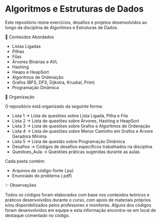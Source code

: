 # Algoritmos e Estruturas de Dados

Este repositório reúne exercícios, desafios e projetos desenvolvidos ao longo da disciplina de Algoritmos e Estruturas de Dados.

📌 Conteúdos Abordados

- Listas Ligadas
- Pilhas
- Filas
- Árvores Binárias e AVL
- Hashing
- Heaps e HeapSort
- Algoritmos de Ordenação
- Grafos (BFS, DFS, Dijkstra, Kruskal, Prim)
- Programação Dinâmica


📂 Organização

O repositório está organizado da seguinte forma:

- Lista 1 → Lista de questões sobre Lista Ligada, Pilha e Fila
- Lista 2 → Lista de questões sobre Árvores, Hashing e HeapSort
- Lista 3 → Lista de questões sobre Grafos e Algoritmos de Ordenação
- Lista 4 → Lista de questões sobre Menor Caminho em Grafos e Árvore Geradora Mínima
- Lista 5 → Lista de questão sobre Programação Dinâmica
- Desafios → Códigos de desafios específicos trabalhados na disciplina
- Questoes_Aula → Questões práticas sugeridas durante as aulas

Cada pasta contém:
- Arquivos de código-fonte (.py)
- Enunciado do problema (.pdf)


 ✨ Observações

Todos os códigos foram elaborados com base nos conteúdos teóricos e práticos desenvolvidos durante o curso, com apoio de materiais próprios e/ou disponibilizados pelos professores e monitores. Alguns dos códigos foram desenvolvidos em equipe e esta informação encontra-se em local de destaque comentado no código.
